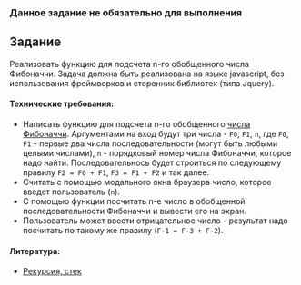 ### Данное задание не обязательно для выполнения

## Задание

Реализовать функцию для подсчета n-го обобщенного числа Фибоначчи. Задача должна быть реализована на языке javascript, без использования фреймворков и сторонник библиотек (типа Jquery).

#### Технические требования:
- Написать функцию для подсчета n-го обобщенного [числа Фибоначчи](https://ru.wikipedia.org/wiki/%D0%A7%D0%B8%D1%81%D0%BB%D0%B0_%D0%A4%D0%B8%D0%B1%D0%BE%D0%BD%D0%B0%D1%87%D1%87%D0%B8). Аргументами на вход будут три числа - `F0`, `F1`, `n`, где `F0`, `F1` - первые два числа последовательности (могут быть любыми целыми числами), `n` - порядковый номер числа Фибоначчи, которое надо найти. Последовательнось будет строиться по следующему правилу `F2 = F0 + F1`, `F3 = F1 + F2` и так далее.
- Считать с помощью модального окна браузера число, которое введет пользователь (`n`).
- С помощью функции посчитать n-е число в обобщенной последовательности Фибоначчи и вывести его на экран.
- Пользователь может ввести отрицательное число - результат надо посчитать по такому же правилу (`F-1 = F-3 + F-2`).

#### Литература:
- [Рекурсия, стек](https://learn.javascript.ru/recursion)
